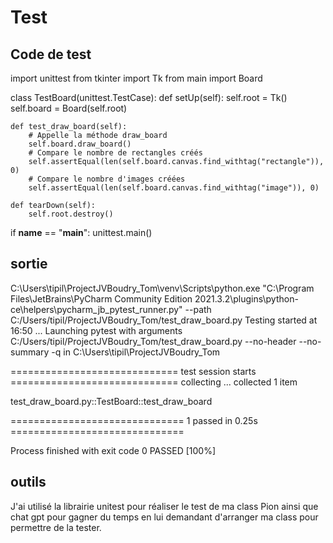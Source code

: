 # Test
## Code de test
import unittest
from tkinter import Tk
from main import Board


class TestBoard(unittest.TestCase):
    def setUp(self):
        self.root = Tk()
        self.board = Board(self.root)

    def test_draw_board(self):
        # Appelle la méthode draw_board
        self.board.draw_board()
        # Compare le nombre de rectangles créés
        self.assertEqual(len(self.board.canvas.find_withtag("rectangle")), 0)
        # Compare le nombre d'images créées
        self.assertEqual(len(self.board.canvas.find_withtag("image")), 0)

    def tearDown(self):
        self.root.destroy()


if __name__ == "__main__":
    unittest.main()

## sortie
C:\Users\tipil\ProjectJVBoudry_Tom\venv\Scripts\python.exe "C:\Program Files\JetBrains\PyCharm Community Edition 2021.3.2\plugins\python-ce\helpers\pycharm\_jb_pytest_runner.py" --path C:/Users/tipil/ProjectJVBoudry_Tom/test_draw_board.py
Testing started at 16:50 ...
Launching pytest with arguments C:/Users/tipil/ProjectJVBoudry_Tom/test_draw_board.py --no-header --no-summary -q in C:\Users\tipil\ProjectJVBoudry_Tom

============================= test session starts =============================
collecting ... collected 1 item

test_draw_board.py::TestBoard::test_draw_board 

============================== 1 passed in 0.25s ==============================

Process finished with exit code 0
PASSED                    [100%]
## outils
J'ai utilisé la librairie unitest pour réaliser le test de ma class Pion ainsi que chat gpt pour gagner du temps en lui demandant d'arranger ma class pour permettre de la tester.
